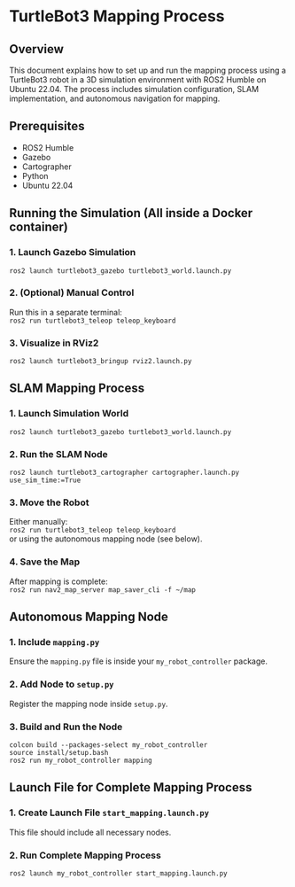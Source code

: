 # TurtleBot3 Mapping Process

## Overview
This document explains how to set up and run the mapping process using a TurtleBot3 robot in a 3D simulation environment with ROS2 Humble on Ubuntu 22.04. The process includes simulation configuration, SLAM implementation, and autonomous navigation for mapping.

## Prerequisites
- ROS2 Humble  
- Gazebo  
- Cartographer  
- Python  
- Ubuntu 22.04  

## Running the Simulation (All inside a Docker container)

### 1. Launch Gazebo Simulation
`ros2 launch turtlebot3_gazebo turtlebot3_world.launch.py`

### 2. (Optional) Manual Control  
Run this in a separate terminal:  
`ros2 run turtlebot3_teleop teleop_keyboard`

### 3. Visualize in RViz2  
`ros2 launch turtlebot3_bringup rviz2.launch.py`

## SLAM Mapping Process

### 1. Launch Simulation World  
`ros2 launch turtlebot3_gazebo turtlebot3_world.launch.py`

### 2. Run the SLAM Node  
`ros2 launch turtlebot3_cartographer cartographer.launch.py use_sim_time:=True`

### 3. Move the Robot  
Either manually:  
`ros2 run turtlebot3_teleop teleop_keyboard`  
or using the autonomous mapping node (see below).

### 4. Save the Map  
After mapping is complete:  
`ros2 run nav2_map_server map_saver_cli -f ~/map`

## Autonomous Mapping Node

### 1. Include `mapping.py`  
Ensure the `mapping.py` file is inside your `my_robot_controller` package.

### 2. Add Node to `setup.py`  
Register the mapping node inside `setup.py`.

### 3. Build and Run the Node  
`colcon build --packages-select my_robot_controller`  
`source install/setup.bash`  
`ros2 run my_robot_controller mapping`

## Launch File for Complete Mapping Process

### 1. Create Launch File `start_mapping.launch.py`  
This file should include all necessary nodes.

### 2. Run Complete Mapping Process  
`ros2 launch my_robot_controller start_mapping.launch.py`

